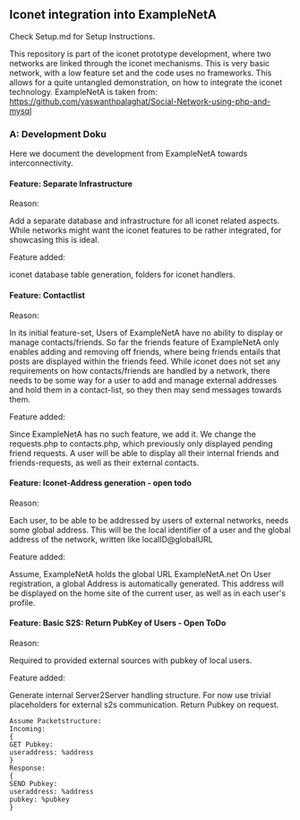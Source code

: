 ## Iconet integration into ExampleNetA
Check Setup.md for Setup Instructions.

This repository is part of the iconet prototype development, where two networks are linked through the iconet mechanisms.
This is very basic network, with a low feature set and the code uses no frameworks. This allows for a quite untangled demonstration, on how to integrate the iconet technology. 
ExampleNetA is taken from: https://github.com/yaswanthpalaghat/Social-Network-using-php-and-mysql
### A: Development Doku
Here we document the development from ExampleNetA towards interconnectivity.

#### Feature: Separate Infrastructure
Reason:

Add a separate database and infrastructure for all iconet related aspects.
While networks might want the iconet features to be rather integrated, for showcasing this is ideal.

Feature added:

iconet database table generation, folders for iconet handlers.  

#### Feature: Contactlist
Reason:

In its initial feature-set, Users of ExampleNetA have no ability to display or manage contacts/friends. So far the friends feature of ExampleNetA only enables adding and removing off friends, where being friends entails that posts are displayed within the friends feed.
While iconet does not set any requirements on how contacts/friends are handled by a network, there needs to be some way for a user to add and manage external addresses and hold them in a contact-list, so they then may send messages towards them. 

Feature added:

Since ExampleNetA has no such feature, we add it. We change the requests.php to contacts.php, which previously only displayed pending friend requests.
A user will be able to display all their internal friends and friends-requests, as well as their external contacts.


#### Feature: Iconet-Address generation - open todo
Reason:

Each user, to be able to be addressed by users of external networks, needs some global address.
This will be the local identifier of a user and the global address of the network, written like localID@globalURL

Feature added:

Assume, ExampleNetA holds the global URL ExampleNetA.net
On User registration, a global Address is automatically generated.
This address will be displayed on the home site of the current user, as well as in each user's profile.

#### Feature: Basic S2S: Return PubKey of Users - Open ToDo
Reason:

Required to provided external sources with pubkey of local users.

Feature added:

Generate internal Server2Server handling structure. For now use trivial placeholders for external s2s communication.
Return Pubkey on request.
    
    Assume Packetstructure: 
    Incoming:
    {
    GET Pubkey:
    useraddress: %address
    }
    Response:
    {
    SEND Pubkey:
    useraddress: %address
    pubkey: %pubkey
    }

